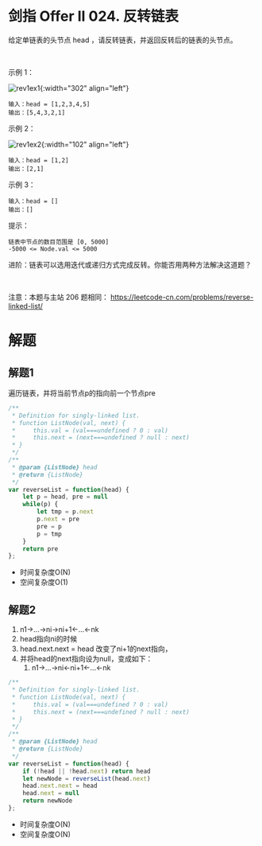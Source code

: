 # 剑指 Offer II 024. 反转链表

给定单链表的头节点 head ，请反转链表，并返回反转后的链表的头节点。

 

示例 1：

![rev1ex1](https://assets.leetcode.com/uploads/2021/02/19/rev1ex1.jpg){:width="302" align="left"}


```
输入：head = [1,2,3,4,5]
输出：[5,4,3,2,1]
```
示例 2：

![rev1ex2](https://assets.leetcode.com/uploads/2021/02/19/rev1ex2.jpg){:width="102" align="left"}

```
输入：head = [1,2]
输出：[2,1]
```
示例 3：
```
输入：head = []
输出：[]
```

提示：
```
链表中节点的数目范围是 [0, 5000]
-5000 <= Node.val <= 5000
```

进阶：链表可以选用迭代或递归方式完成反转。你能否用两种方法解决这道题？

 

注意：本题与主站 206 题相同： https://leetcode-cn.com/problems/reverse-linked-list/

# 解题

## 解题1
遍历链表，并将当前节点p的指向前一个节点pre
```js
/**
 * Definition for singly-linked list.
 * function ListNode(val, next) {
 *     this.val = (val===undefined ? 0 : val)
 *     this.next = (next===undefined ? null : next)
 * }
 */
/**
 * @param {ListNode} head
 * @return {ListNode}
 */
var reverseList = function(head) {
    let p = head, pre = null
    while(p) {
        let tmp = p.next
        p.next = pre
        pre = p
        p = tmp
    }
    return pre
};
```
- 时间复杂度O(N)
- 空间复杂度O(1)

## 解题2

1. n1->...->ni->ni+1<-...<-nk
2. head指向ni的时候
3. head.next.next = head 改变了ni+1的next指向， 
4. 并将head的next指向设为null，变成如下：
   1. n1->...->ni<-ni+1<-...<-nk

```js
/**
 * Definition for singly-linked list.
 * function ListNode(val, next) {
 *     this.val = (val===undefined ? 0 : val)
 *     this.next = (next===undefined ? null : next)
 * }
 */
/**
 * @param {ListNode} head
 * @return {ListNode}
 */
var reverseList = function(head) {
    if (!head || !head.next) return head
    let newNode = reverseList(head.next)
    head.next.next = head
    head.next = null
    return newNode
};
```
- 时间复杂度O(N)
- 空间复杂度O(N)
